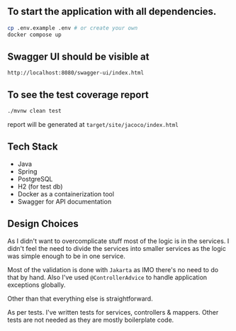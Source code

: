 ## To start the application with all dependencies.
```bash
cp .env.example .env # or create your own
docker compose up
```

## Swagger UI should be visible at 
```
http://localhost:8080/swagger-ui/index.html
```

## To see the test coverage report
```bash
./mvnw clean test
```
report will be generated at `target/site/jacoco/index.html`

## Tech Stack
* Java
* Spring
* PostgreSQL
* H2 (for test db)
* Docker as a containerization tool
* Swagger for API documentation

## Design Choices
As I didn't want to overcomplicate stuff most of the logic is in the services. 
I didn't feel the need to divide the services into smaller services as the logic was simple enough to be in one service.

Most of the validation is done with `Jakarta` as IMO there's no need to do that by hand.
Also I've used `@ControllerAdvice` to handle application exceptions globally.

Other than that everything else is straightforward.

As per tests. I've written tests for services, controllers & mappers. Other tests are not needed as they are mostly boilerplate code.
